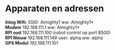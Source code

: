 # Apparaten en adressen
**Inlog Wifi:** SSID: Almighty1	ww: Almighty1*  
**Modem** 192.168.111.1		ww: Almighty1*  
**RPI oud** 192.168.111.100 (robot control op port 8500)  
**RPI Nieuw** 192.168.111.149			user: alpha	ww: alpha  
**GPS Modul** 192.168.111.101 

    
